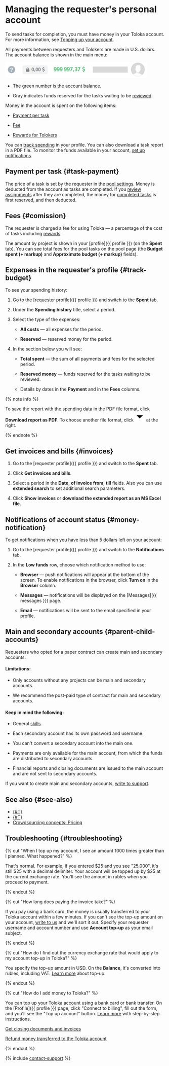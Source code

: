 # Managing the requester's personal account

To send tasks for completion, you must have money in your Toloka account. For more information, see [Topping up your account](refill.md).

All payments between requesters and Tolokers are made in U.S. dollars. The account balance is shown in the main menu:

![](../_images/other/balance-ru.png)

- The green number is the account balance.

- Gray indicates funds reserved for the tasks waiting to be [reviewed](../../glossary.md#assignment-review).

Money in the account is spent on the following items:

- [Payment per task](#task-payment)

- [Fee](#comission)

- [Rewards for Tolokers](bonus.md)

You can [track spending](#track-budget) in your profile. You can also download a task report in a PDF file. To monitor the funds available in your account, [set up notifications](#money-notification).

## Payment per task {#task-payment}

The price of a task is set by the requester in the [pool settings](../../glossary.md#pool). Money is deducted from the account as tasks are completed. If you [review assignments](accept.md) after they are completed, the money for [completed tasks](../../glossary.md#completed-tasks) is first reserved, and then deducted.

## Fees {#comission}

The requester is charged a fee for using Toloka — a percentage of the cost of tasks including [rewards](bonus.md).

The amount by project is shown in your [profile]({{ profile }}) (on the **Spent** tab). You can see total fees for the pool tasks on the pool page (the **Budget spent (+ markup)** and **Approximate budget (+ markup)** fields).

## Expenses in the requester's profile {#track-budget}

To see your spending history:

1. Go to the [requester profile]({{ profile }}) and switch to the **Spent** tab.

1. Under the **Spending history** title, select a period.

1. Select the type of the expenses:

    - **All costs** —  all expenses for the period.

    - **Reserved** — reserved money for the period.

1. In the section below you will see:

    - **Total spent** — the sum of all payments and fees for the selected period.

    - **Reserved money** — funds reserved for the tasks waiting to be reviewed.

    - Details by dates in the **Payment** and in the **Fees** columns.

{% note info %}

To save the report with the spending data in the PDF file format, click **Download report as PDF**. To choose another file format, click ![](../_images/other/drop-down.svg) at the right.

{% endnote %}

## Get invoices and bills {#invoices}

1. Go to the [requester profile]({{ profile }}) and switch to the **Spent** tab.

1. Click **Get invoices and bills**.

1. Select a period in the **Date**, **of invoice from**, **till** fields. Also you can use **extended search** to set additional search parameters.

1. Click **Show invoices** or **download the extended report as an MS Excel file**.

## Notifications of account status {#money-notification}

To get notifications when you have less than 5 dollars left on your account:

1. Go to the [requester profile]({{ profile }}) and switch to the **Notifications** tab.

1. In the **Low funds** row, choose which notification method to use:

    - **Browser** — push notifications will appear at the bottom of the screen. To enable notifications in the browser, click **Turn on** in the **Browser** column.

    - **Messages** — notifications will be displayed on the [Messages]({{ messages }}) page.

    - **Email** — notifications will be sent to the email specified in your profile.

## Main and secondary accounts {#parent-child-accounts}

Requesters who opted for a paper contract can create main and secondary accounts.

#### Limitations:

- Only accounts without any projects can be main and secondary accounts.

- We recommend the post-paid type of contract for main and secondary accounts.

#### Keep in mind the following:

- General [skills](../../glossary.md#skill).

- Each secondary account has its own password and username.

- You can't convert a secondary account into the main one.

- Payments are only available for the main account, from which the funds are distributed to secondary accounts.

- Financial reports and closing documents are issued to the main account and are not sent to secondary accounts.

If you want to create main and secondary accounts, [write to support](../troubleshooting/support.md).

## See also {#see-also}

- [{#T}](refill.md)
- [{#T}](bonus.md)
- [Crowdsourcing concepts: Pricing](https://toloka.ai/knowledgebase/pricing/)

## Troubleshooting {#troubleshooting}

{% cut "When I top up my account, I see an amount 1000 times greater than I planned. What happened?" %}

That's normal. For example, if you entered $25 and you see "25,000", it's still $25 with a decimal delimiter. Your account will be topped up by $25 at the current exchange rate. You'll see the amount in rubles when you proceed to payment.

{% endcut %}

{% cut "How long does paying the invoice take?" %}

If you pay using a bank card, the money is usually transferred to your Toloka account within a few minutes. If you can't see the top-up amount on your account, [write to us](../troubleshooting/support.md) and we'll sort it out. Specify your requester username and account number and use **Account top-up** as your email subject.

{% endcut %}

{% cut "How do I find out the currency exchange rate that would apply to my account top-up in Toloka?" %}

You specify the top-up amount in USD. On the **Balance**, it's converted into rubles, including VAT. [Learn more](refill.md) about top-up.

{% endcut %}

{% cut "How do I add money to Toloka?" %}

You can top up your Toloka account using a bank card or bank transfer. On the [Profile]({{ profile }}) page, click "Connect to billing", fill out the form, and you'll see the "Top up account" button. [Learn more](refill.md#step-by-step) with step-by-step instructions.

[Get closing documents and invoices](../troubleshooting/support.md)

[Refund money transferred to the Toloka account](../troubleshooting/support.md)

{% endcut %}

{% include [contact-support](../_includes/contact-support.md) %}